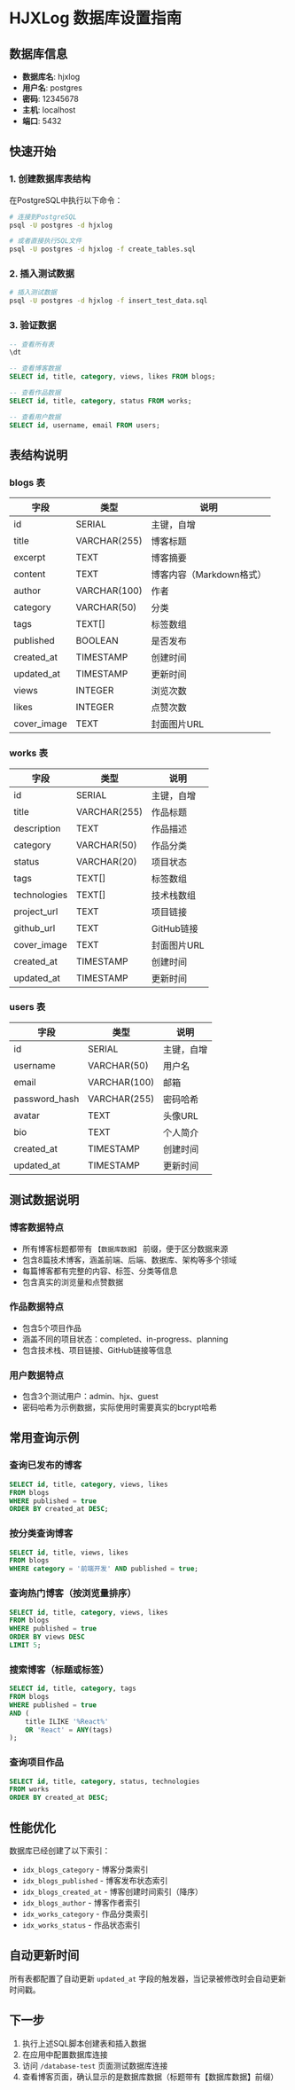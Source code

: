 # HJXLog 数据库设置指南

## 数据库信息
- **数据库名**: hjxlog
- **用户名**: postgres
- **密码**: 12345678
- **主机**: localhost
- **端口**: 5432

## 快速开始

### 1. 创建数据库表结构
在PostgreSQL中执行以下命令：

```bash
# 连接到PostgreSQL
psql -U postgres -d hjxlog

# 或者直接执行SQL文件
psql -U postgres -d hjxlog -f create_tables.sql
```

### 2. 插入测试数据
```bash
# 插入测试数据
psql -U postgres -d hjxlog -f insert_test_data.sql
```

### 3. 验证数据
```sql
-- 查看所有表
\dt

-- 查看博客数据
SELECT id, title, category, views, likes FROM blogs;

-- 查看作品数据
SELECT id, title, category, status FROM works;

-- 查看用户数据
SELECT id, username, email FROM users;
```

## 表结构说明

### blogs 表
| 字段 | 类型 | 说明 |
|------|------|------|
| id | SERIAL | 主键，自增 |
| title | VARCHAR(255) | 博客标题 |
| excerpt | TEXT | 博客摘要 |
| content | TEXT | 博客内容（Markdown格式） |
| author | VARCHAR(100) | 作者 |
| category | VARCHAR(50) | 分类 |
| tags | TEXT[] | 标签数组 |
| published | BOOLEAN | 是否发布 |
| created_at | TIMESTAMP | 创建时间 |
| updated_at | TIMESTAMP | 更新时间 |
| views | INTEGER | 浏览次数 |
| likes | INTEGER | 点赞次数 |
| cover_image | TEXT | 封面图片URL |

### works 表
| 字段 | 类型 | 说明 |
|------|------|------|
| id | SERIAL | 主键，自增 |
| title | VARCHAR(255) | 作品标题 |
| description | TEXT | 作品描述 |
| category | VARCHAR(50) | 作品分类 |
| status | VARCHAR(20) | 项目状态 |
| tags | TEXT[] | 标签数组 |
| technologies | TEXT[] | 技术栈数组 |
| project_url | TEXT | 项目链接 |
| github_url | TEXT | GitHub链接 |
| cover_image | TEXT | 封面图片URL |
| created_at | TIMESTAMP | 创建时间 |
| updated_at | TIMESTAMP | 更新时间 |

### users 表
| 字段 | 类型 | 说明 |
|------|------|------|
| id | SERIAL | 主键，自增 |
| username | VARCHAR(50) | 用户名 |
| email | VARCHAR(100) | 邮箱 |
| password_hash | VARCHAR(255) | 密码哈希 |
| avatar | TEXT | 头像URL |
| bio | TEXT | 个人简介 |
| created_at | TIMESTAMP | 创建时间 |
| updated_at | TIMESTAMP | 更新时间 |

## 测试数据说明

### 博客数据特点
- 所有博客标题都带有 `【数据库数据】` 前缀，便于区分数据来源
- 包含8篇技术博客，涵盖前端、后端、数据库、架构等多个领域
- 每篇博客都有完整的内容、标签、分类等信息
- 包含真实的浏览量和点赞数据

### 作品数据特点
- 包含5个项目作品
- 涵盖不同的项目状态：completed、in-progress、planning
- 包含技术栈、项目链接、GitHub链接等信息

### 用户数据特点
- 包含3个测试用户：admin、hjx、guest
- 密码哈希为示例数据，实际使用时需要真实的bcrypt哈希

## 常用查询示例

### 查询已发布的博客
```sql
SELECT id, title, category, views, likes 
FROM blogs 
WHERE published = true 
ORDER BY created_at DESC;
```

### 按分类查询博客
```sql
SELECT id, title, views, likes 
FROM blogs 
WHERE category = '前端开发' AND published = true;
```

### 查询热门博客（按浏览量排序）
```sql
SELECT id, title, category, views, likes 
FROM blogs 
WHERE published = true 
ORDER BY views DESC 
LIMIT 5;
```

### 搜索博客（标题或标签）
```sql
SELECT id, title, category, tags 
FROM blogs 
WHERE published = true 
AND (
    title ILIKE '%React%' 
    OR 'React' = ANY(tags)
);
```

### 查询项目作品
```sql
SELECT id, title, category, status, technologies 
FROM works 
ORDER BY created_at DESC;
```

## 性能优化

数据库已经创建了以下索引：
- `idx_blogs_category` - 博客分类索引
- `idx_blogs_published` - 博客发布状态索引
- `idx_blogs_created_at` - 博客创建时间索引（降序）
- `idx_blogs_author` - 博客作者索引
- `idx_works_category` - 作品分类索引
- `idx_works_status` - 作品状态索引

## 自动更新时间

所有表都配置了自动更新 `updated_at` 字段的触发器，当记录被修改时会自动更新时间戳。

## 下一步

1. 执行上述SQL脚本创建表和插入数据
2. 在应用中配置数据库连接
3. 访问 `/database-test` 页面测试数据库连接
4. 查看博客页面，确认显示的是数据库数据（标题带有【数据库数据】前缀）